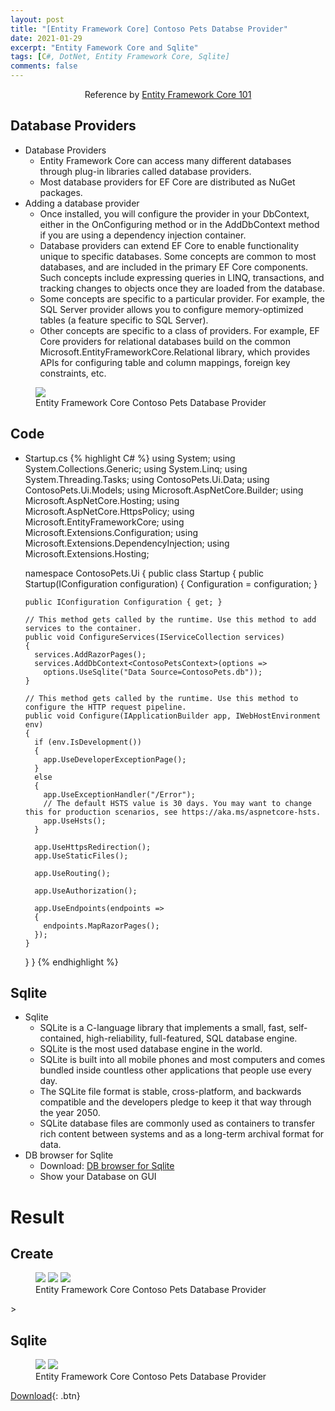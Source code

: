 ```yaml
---
layout: post
title: "[Entity Framework Core] Contoso Pets Databse Provider"
date: 2021-01-29
excerpt: "Entity Famework Core and Sqlite"
tags: [C#, DotNet, Entity Framework Core, Sqlite]
comments: false
---
```


<center>Reference by <a href="https://channel9.msdn.com/Series/Entity-Framework-Core-101">Entity Framework Core 101</a></center>


## Database Providers
* Database Providers
  - Entity Framework Core can access many different databases through plug-in libraries called database providers.
  - Most database providers for EF Core are distributed as NuGet packages.
* Adding a database provider 
  - Once installed, you will configure the provider in your DbContext, either in the OnConfiguring method or in the AddDbContext method if you are using a dependency injection container.
  - Database providers can extend EF Core to enable functionality unique to specific databases. Some concepts are common to most databases, and are included in the primary EF Core components. Such concepts include expressing queries in LINQ, transactions, and tracking changes to objects once they are loaded from the database. 
  - Some concepts are specific to a particular provider. For example, the SQL Server provider allows you to configure memory-optimized tables (a feature specific to SQL Server). 
  - Other concepts are specific to a class of providers. For example, EF Core providers for relational databases build on the common Microsoft.EntityFrameworkCore.Relational library, which provides APIs for configuring table and column mappings, foreign key constraints, etc. 
<figure>
  <a href="/assets/img/posts/efcore_contosopets_dbprovider/0.jpg"><img src="/assets/img/posts/efcore_contosopets_dbprovider/0.jpg"></a>
	<figcaption>Entity Framework Core Contoso Pets Database Provider</figcaption>
</figure>


## Code
* Startup.cs
{% highlight C# %}
  using System;
  using System.Collections.Generic;
  using System.Linq;
  using System.Threading.Tasks;
  using ContosoPets.Ui.Data;
  using ContosoPets.Ui.Models;
  using Microsoft.AspNetCore.Builder;
  using Microsoft.AspNetCore.Hosting;
  using Microsoft.AspNetCore.HttpsPolicy;
  using Microsoft.EntityFrameworkCore;
  using Microsoft.Extensions.Configuration;
  using Microsoft.Extensions.DependencyInjection;
  using Microsoft.Extensions.Hosting;

  namespace ContosoPets.Ui
  {
    public class Startup
    {
      public Startup(IConfiguration configuration)
      {
        Configuration = configuration;
      }

      public IConfiguration Configuration { get; }

      // This method gets called by the runtime. Use this method to add services to the container.
      public void ConfigureServices(IServiceCollection services)
      {
        services.AddRazorPages();
        services.AddDbContext<ContosoPetsContext>(options =>
          options.UseSqlite("Data Source=ContosoPets.db"));
      }

      // This method gets called by the runtime. Use this method to configure the HTTP request pipeline.
      public void Configure(IApplicationBuilder app, IWebHostEnvironment env)
      {
        if (env.IsDevelopment())
        {
          app.UseDeveloperExceptionPage();
        }
        else
        {
          app.UseExceptionHandler("/Error");
          // The default HSTS value is 30 days. You may want to change this for production scenarios, see https://aka.ms/aspnetcore-hsts.
          app.UseHsts();
        }

        app.UseHttpsRedirection();
        app.UseStaticFiles();

        app.UseRouting();

        app.UseAuthorization();

        app.UseEndpoints(endpoints =>
        {
          endpoints.MapRazorPages();
        });
      }
    } 
  }
{% endhighlight %}


## Sqlite
* Sqlite
  - SQLite is a C-language library that implements a small, fast, self-contained, high-reliability, full-featured, SQL database engine. 
  - SQLite is the most used database engine in the world. 
  - SQLite is built into all mobile phones and most computers and comes bundled inside countless other applications that people use every day.
  - The SQLite file format is stable, cross-platform, and backwards compatible and the developers pledge to keep it that way through the year 2050. 
  - SQLite database files are commonly used as containers to transfer rich content between systems and as a long-term archival format for data.
* DB browser for Sqlite
  - Download: <a href="https://sqlitebrowser.org/dl/">DB browser for Sqlite</a>
  - Show your Database on GUI


# Result

## Create
<figure class="third">
  <a href="/assets/img/posts/efcore_contosopets_dbprovider/1.jpg"><img src="/assets/img/posts/efcore_contosopets_dbprovider/1.jpg"></a>
  <a href="/assets/img/posts/efcore_contosopets_dbprovider/2.jpg"><img src="/assets/img/posts/efcore_contosopets_dbprovider/2.jpg"></a>
  <a href="/assets/img/posts/efcore_contosopets_dbprovider/3.jpg"><img src="/assets/img/posts/efcore_contosopets_dbprovider/3.jpg"></a>
	<figcaption>Entity Framework Core Contoso Pets Database Provider</figcaption>
</figure>>


## Sqlite 
<figure class="half">
  <a href="/assets/img/posts/efcore_contosopets_dbprovider/5.jpg"><img src="/assets/img/posts/efcore_contosopets_dbprovider/5.jpg"></a>
  <a href="/assets/img/posts/efcore_contosopets_dbprovider/4.jpg"><img src="/assets/img/posts/efcore_contosopets_dbprovider/4.jpg"></a>
	<figcaption>Entity Framework Core Contoso Pets Database Provider</figcaption>
</figure>


[Download](https://github.com/leehuhlee/CShap){: .btn}
